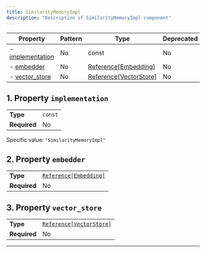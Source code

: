 ```yaml
---
title: SimilarityMemoryImpl
description: "Description of SimilarityMemoryImpl component"
---
```


| Property                             | Pattern | Type                   | Deprecated | Definition | Title/Description |
| ------------------------------------ | ------- | ---------------------- | ---------- | ---------- | ----------------- |
| - [implementation](#implementation ) | No      | const                  | No         | -          | -                 |
| - [embedder](#embedder )             | No      | [Reference[Embedding]](/docs/components/embedding/overview)   | No         | -          | -                 |
| - [vector_store](#vector_store )     | No      | [Reference[VectorStore]](/docs/components/vectorstore/overview) | No         | -          | -                 |

## <a name="implementation"></a>1. Property `implementation`

|              |         |
| ------------ | ------- |
| **Type**     | `const` |
| **Required** | No      |

Specific value: `"SimilarityMemoryImpl"`

## <a name="embedder"></a>2. Property `embedder`

|              |                        |
| ------------ | ---------------------- |
| **Type**     | [`Reference[Embedding]`](/docs/components/embedding/overview) |
| **Required** | No                     |

## <a name="vector_store"></a>3. Property `vector_store`

|              |                          |
| ------------ | ------------------------ |
| **Type**     | [`Reference[VectorStore]`](/docs/components/vectorstore/overview) |
| **Required** | No                       |

----------------------------------------------------------------------------------------------------------------------------

